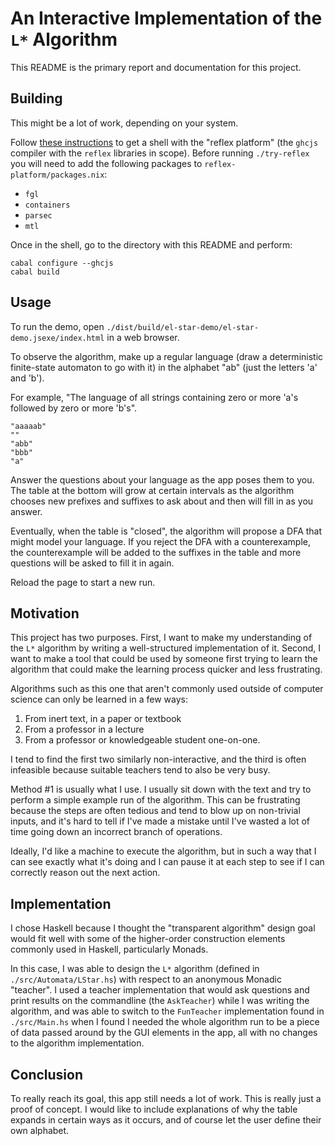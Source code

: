 # An Interactive Implementation of the `L*` Algorithm #

This README is the primary report and documentation for this project.

## Building ##

This might be a lot of work, depending on your system.

Follow
[these instructions](https://github.com/reflex-frp/reflex-platform#setup)
to get a shell with the "reflex platform" (the `ghcjs` compiler with
the `reflex` libraries in scope).  Before running `./try-reflex` you
will need to add the following packages to
`reflex-platform/packages.nix`:

- `fgl`
- `containers`
- `parsec`
- `mtl`

Once in the shell, go to the directory with this README and perform:

    cabal configure --ghcjs
    cabal build

## Usage ##

To run the demo, open
`./dist/build/el-star-demo/el-star-demo.jsexe/index.html` in a web
browser.

To observe the algorithm, make up a regular language (draw a
deterministic finite-state automaton to go with it) in the alphabet
"ab" (just the letters 'a' and 'b').

For example, "The language of all strings containing zero or more
'a's followed by zero or more 'b's".

    "aaaaab"
    ""
    "abb"
    "bbb"
    "a"
    
Answer the questions about your language as the app poses them to you.
The table at the bottom will grow at certain intervals as the
algorithm chooses new prefixes and suffixes to ask about and then will
fill in as you answer.

Eventually, when the table is "closed", the algorithm will propose a
DFA that might model your language.  If you reject the DFA with a
counterexample, the counterexample will be added to the suffixes in
the table and more questions will be asked to fill it in again.

Reload the page to start a new run.

## Motivation ##

This project has two purposes.  First, I want to make my understanding
of the `L*` algorithm by writing a well-structured implementation of
it.  Second, I want to make a tool that could be used by someone first
trying to learn the algorithm that could make the learning process
quicker and less frustrating.

Algorithms such as this one that aren't commonly used outside of
computer science can only be learned in a few ways:

1. From inert text, in a paper or textbook
2. From a professor in a lecture
3. From a professor or knowledgeable student one-on-one.

I tend to find the first two similarly non-interactive, and the third
is often infeasible because suitable teachers tend to also be very
busy.

Method #1 is usually what I use.  I usually sit down with the text and
try to perform a simple example run of the algorithm.  This can be
frustrating because the steps are often tedious and tend to blow up on
non-trivial inputs, and it's hard to tell if I've made a mistake until
I've wasted a lot of time going down an incorrect branch of
operations.

Ideally, I'd like a machine to execute the algorithm, but in such a
way that I can see exactly what it's doing and I can pause it at each
step to see if I can correctly reason out the next action.

## Implementation ##

I chose Haskell because I thought the "transparent algorithm" design
goal would fit well with some of the higher-order construction
elements commonly used in Haskell, particularly Monads.

In this case, I was able to design the `L*` algorithm (defined in
`./src/Automata/LStar.hs`) with respect to an anonymous Monadic
"teacher".  I used a teacher implementation that would ask questions
and print results on the commandline (the `AskTeacher`) while I was
writing the algorithm, and was able to switch to the `FunTeacher`
implementation found in `./src/Main.hs` when I found I needed the
whole algorithm run to be a piece of data passed around by the GUI
elements in the app, all with no changes to the algorithm
implementation.

## Conclusion ##

To really reach its goal, this app still needs a lot of work.  This is
really just a proof of concept.  I would like to include explanations
of why the table expands in certain ways as it occurs, and of course
let the user define their own alphabet.

